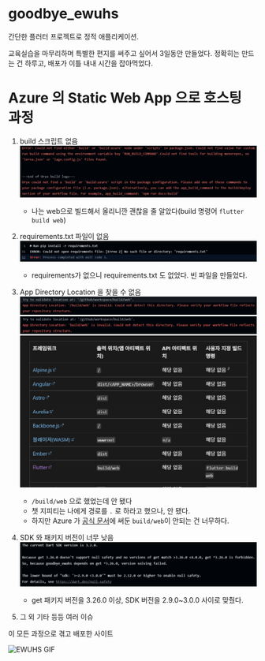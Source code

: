 # goodbye_ewuhs
간단한 플러터 프로젝트로 정적 애플리케이션.

교육실습을 마무리하며 특별한 편지를 써주고 싶어서 3일동안 만들었다. 정확히는 만드는 건 하루고, 배포가 이틀 내내 시간을 잡아먹었다.

# Azure 의 Static Web App 으로 호스팅 과정
1. build 스크립트 없음
![oryx could not find a 'build'](README/image.png)
   * 나는 web으로 빌드해서 올리니깐 괜찮을 줄 알았다(build 명령어 `flutter build web`)
2. requirements.txt 파일이 없음
![requirements.txt](README/image-1.png)
   * requirements가 없으니 requirements.txt 도 없었다. 빈 파일을 만들었다.
3. App Directory Location 을 찾을 수 없음
![/build/web](README/image-2.png)
![build/web](README/image-4.png)
![Azure 공식 문서](README/image-5.png)
   * `/build/web` 으로 했었는데 안 됐다
   * 챗 지피티는 나에게 경로를 `.` 로 하라고 했으나, 안 됐다.
   * 하지만 Azure 가 [공식 문서](https://learn.microsoft.com/ko-kr/azure/static-web-apps/front-end-frameworks)에 써둔 `build/web`이 안되는 건 너무하다.

4. SDK 와 패키지 버전이 너무 낮음
![Low Version](README/image-3.png)
   * get 패키지 버전을 3.26.0 이상, SDK 버전을 2.9.0~3.0.0 사이로 맞췄다.
5. 그 외 기타 등등 여러 이슈

이 모든 과정으로 겪고 배포한 사이트

![EWUHS GIF](README/EWUHS.gif)